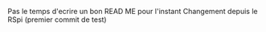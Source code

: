 Pas le temps d'ecrire un bon READ ME pour l'instant Changement depuis le RSpi (premier commit de test)